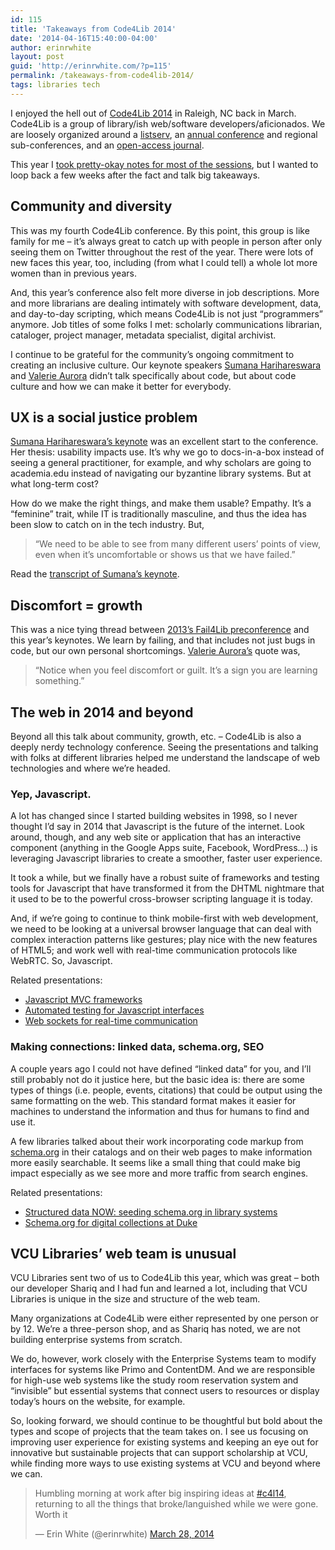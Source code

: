 ```yaml
---
id: 115
title: 'Takeaways from Code4Lib 2014'
date: '2014-04-16T15:40:00-04:00'
author: erinrwhite
layout: post
guid: 'http://erinrwhite.com/?p=115'
permalink: /takeaways-from-code4lib-2014/
tags: libraries tech
---
```


I enjoyed the hell out of [Code4Lib 2014](http://code4lib.org/conference/2014/schedule) in Raleigh, NC back in March. Code4Lib is a group of library/ish web/software developers/aficionados. We are loosely organized around a [listserv](https://listserv.nd.edu/cgi-bin/wa?A0=CODE4LIB), an [annual conference](http://code4lib.org/conference) and regional sub-conferences, and an [open-access journal](http://journal.code4lib.org/).

This year I [took pretty-okay notes for most of the sessions](https://github.com/erinrwhite/c4l2014-notes), but I wanted to loop back a few weeks after the fact and talk big takeaways.

## [](https://github.com/erinrwhite/c4l2014-notes/blob/master/wrapup.md#community-and-diversity)Community and diversity

This was my fourth Code4Lib conference. By this point, this group is like family for me – it’s always great to catch up with people in person after only seeing them on Twitter throughout the rest of the year. There were lots of new faces this year, too, including (from what I could tell) a whole lot more women than in previous years.

And, this year’s conference also felt more diverse in job descriptions. More and more librarians are dealing intimately with software development, data, and day-to-day scripting, which means Code4Lib is not just “programmers” anymore. Job titles of some folks I met: scholarly communications librarian, cataloger, project manager, metadata specialist, digital archivist.

I continue to be grateful for the community’s ongoing commitment to creating an inclusive culture. Our keynote speakers [Sumana Harihareswara](http://www.harihareswara.net/) and [Valerie Aurora](http://valerieaurora.org/) didn’t talk specifically about code, but about code culture and how we can make it better for everybody.

## [](https://github.com/erinrwhite/c4l2014-notes/blob/master/wrapup.md#ux-is-a-social-justice-problem)UX is a social justice problem

[Sumana Harihareswara’s keynote](http://wiki.code4lib.org/index.php/2014_Keynote_by_Sumana_Harihareswara) was an excellent start to the conference. Her thesis: usability impacts use. It’s why we go to docs-in-a-box instead of seeing a general practitioner, for example, and why scholars are going to academia.edu instead of navigating our byzantine library systems. But at what long-term cost?

How do we make the right things, and make them usable? Empathy. It’s a “feminine” trait, while IT is traditionally masculine, and thus the idea has been slow to catch on in the tech industry. But,

> “We need to be able to see from many different users’ points of view, even when it’s uncomfortable or shows us that we have failed.”

Read the [transcript of Sumana’s keynote](http://wiki.code4lib.org/index.php/2014_Keynote_by_Sumana_Harihareswara).

## [](https://github.com/erinrwhite/c4l2014-notes/blob/master/wrapup.md#discomfort--growth)Discomfort = growth

This was a nice tying thread between [2013’s Fail4Lib preconference](http://lanyrd.com/2013/c4l13/scbpdt/) and this year’s keynotes. We learn by failing, and that includes not just bugs in code, but our own personal shortcomings. [Valerie Aurora’s](https://github.com/erinrwhite/c4l2014-notes/blob/master/day3-keynote.md) quote was,

> “Notice when you feel discomfort or guilt. It’s a sign you are learning something.”

## [](https://github.com/erinrwhite/c4l2014-notes/blob/master/wrapup.md#the-web-in-2014-and-beyond)The web in 2014 and beyond

Beyond all this talk about community, growth, etc. – Code4Lib is also a deeply nerdy technology conference. Seeing the presentations and talking with folks at different libraries helped me understand the landscape of web technologies and where we’re headed.

### [](https://github.com/erinrwhite/c4l2014-notes/blob/master/wrapup.md#yep-javascript)Yep, Javascript.

A lot has changed since I started building websites in 1998, so I never thought I’d say in 2014 that Javascript is the future of the internet. Look around, though, and any web site or application that has an interactive component (anything in the Google Apps suite, Facebook, WordPress…) is leveraging Javascript libraries to create a smoother, faster user experience.

It took a while, but we finally have a robust suite of frameworks and testing tools for Javascript that have transformed it from the DHTML nightmare that it used to be to the powerful cross-browser scripting language it is today.

And, if we’re going to continue to think mobile-first with web development, we need to be looking at a universal browser language that can deal with complex interaction patterns like gestures; play nice with the new features of HTML5; and work well with real-time communication protocols like WebRTC. So, Javascript.

Related presentations:

- [Javascript MVC frameworks](http://go.ncsu.edu/js-mvc)
- [Automated testing for Javascript interfaces](https://github.com/mredar/code4lib-2014-PhantomJS-Selenium)
- [Web sockets for real-time communication](http://go.ncsu.edu/websocket)

### [](https://github.com/erinrwhite/c4l2014-notes/blob/master/wrapup.md#making-connections-linked-data-schemaorg-seo)Making connections: linked data, schema.org, SEO

A couple years ago I could not have defined “linked data” for you, and I’ll still probably not do it justice here, but the basic idea is: there are some types of things (i.e. people, events, citations) that could be output using the same formatting on the web. This standard format makes it easier for machines to understand the information and thus for humans to find and use it.

A few libraries talked about their work incorporating code markup from [schema.org](http://schema.org/) in their catalogs and on their web pages to make information more easily searchable. It seems like a small thing that could make big impact especially as we see more and more traffic from search engines.

Related presentations:

- [Structured data NOW: seeding schema.org in library systems](http://lanyrd.com/2014/c4l14/scxyrq/)
- [Schema.org for digital collections at Duke](https://blogs.library.duke.edu/bitstreams/2014/03/27/schema-org-and-google-for-local-discovery-some-key-takeaways/)

## [](https://github.com/erinrwhite/c4l2014-notes/blob/master/wrapup.md#vcu-libraries-web-team-is-unusual)VCU Libraries’ web team is unusual

VCU Libraries sent two of us to Code4Lib this year, which was great – both our developer Shariq and I had fun and learned a lot, including that VCU Libraries is unique in the size and structure of the web team.

Many organizations at Code4Lib were either represented by one person or by 12. We’re a three-person shop, and as Shariq has noted, we are not building enterprise systems from scratch.

We do, however, work closely with the Enterprise Systems team to modify interfaces for systems like Primo and ContentDM. And we are responsible for high-use web systems like the study room reservation system and “invisible” but essential systems that connect users to resources or display today’s hours on the website, for example.

So, looking forward, we should continue to be thoughtful but bold about the types and scope of projects that the team takes on. I see us focusing on improving user experience for existing systems and keeping an eye out for innovative but sustainable projects that can support scholarship at VCU, while finding more ways to use existing systems at VCU and beyond where we can.

> Humbling morning at work after big inspiring ideas at [\#c4l14](https://twitter.com/search?q=%23c4l14&src=hash), returning to all the things that broke/languished while we were gone. Worth it
> 
> — Erin White (@erinrwhite) [March 28, 2014](https://twitter.com/erinrwhite/statuses/449538538045186048)

<script async="" charset="utf-8" src="//platform.twitter.com/widgets.js"></script>